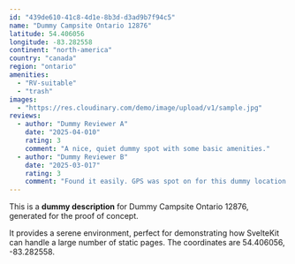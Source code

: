 ```yaml
---
id: "439de610-41c8-4d1e-8b3d-d3ad9b7f94c5"
name: "Dummy Campsite Ontario 12876"
latitude: 54.406056
longitude: -83.282558
continent: "north-america"
country: "canada"
region: "ontario"
amenities:
  - "RV-suitable"
  - "trash"
images:
  - "https://res.cloudinary.com/demo/image/upload/v1/sample.jpg"
reviews:
  - author: "Dummy Reviewer A"
    date: "2025-04-010"
    rating: 3
    comment: "A nice, quiet dummy spot with some basic amenities."
  - author: "Dummy Reviewer B"
    date: "2025-03-017"
    rating: 3
    comment: "Found it easily. GPS was spot on for this dummy location."
---
```


This is a **dummy description** for Dummy Campsite Ontario 12876, generated for the proof of concept.

It provides a serene environment, perfect for demonstrating how SvelteKit can handle a large number of static pages. The coordinates are 54.406056, -83.282558.
